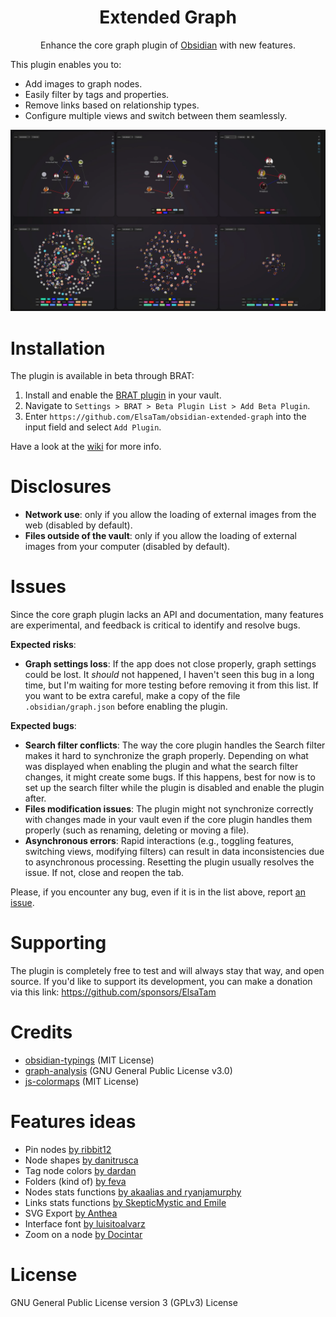 <h1 align="center">Extended Graph</h1>

<p align="center">Enhance the core graph plugin of <a href="https://obsidian.md/">Obsidian</a> with new features.</p>

This plugin enables you to:
- Add images to graph nodes.
- Easily filter by tags and properties.
- Remove links based on relationship types.
- Configure multiple views and switch between them seamlessly.

![](doc/images/overview.webp)

# Installation

The plugin is available in beta through BRAT:
1. Install and enable the [BRAT plugin](https://github.com/TfTHacker/obsidian42-brat) in your vault.
2. Navigate to `Settings > BRAT > Beta Plugin List > Add Beta Plugin`.
3. Enter `https://github.com/ElsaTam/obsidian-extended-graph` into the input field and select `Add Plugin`.

Have a look at the [wiki](https://github.com/ElsaTam/obsidian-extended-graph/wiki) for more info.

# Disclosures

- **Network use**: only if you allow the loading of external images from the web (disabled by default).
- **Files outside of the vault**: only if you allow the loading of external images from your computer (disabled by default).

# Issues

Since the core graph plugin lacks an API and documentation, many features are experimental, and feedback is critical to identify and resolve bugs.

**Expected risks**:
- **Graph settings loss**: If the app does not close properly, graph settings could be lost. It *should* not happened, I haven't seen this bug in a long time, but I'm waiting for more testing before removing it from this list. If you want to be extra careful, make a copy of the file `.obsidian/graph.json` before enabling the plugin.

**Expected bugs**:
- **Search filter conflicts**: The way the core plugin handles the Search filter makes it hard to synchronize the graph properly. Depending on what was displayed when enabling the plugin and what the search filter changes, it might create some bugs. If this happens, best for now is to set up the search filter while the plugin is disabled and enable the plugin after.
- **Files modification issues**: The plugin might not synchronize correctly with changes made in your vault even if the core plugin handles them properly (such as renaming, deleting or moving a file).
- **Asynchronous errors**: Rapid interactions (e.g., toggling features, switching views, modifying filters) can result in data inconsistencies due to asynchronous processing. Resetting the plugin usually resolves the issue. If not, close and reopen the tab.

Please, if you encounter any bug, even if it is in the list above, report [an issue](https://github.com/ElsaTam/obsidian-extended-graph/issues).

# Supporting

The plugin is completely free to test and will always stay that way, and open source. If you'd like to support its development, you can make a donation via this link: https://github.com/sponsors/ElsaTam

# Credits

- [obsidian-typings](https://github.com/Fevol/obsidian-typings) (MIT License)
- [graph-analysis](https://github.com/SkepticMystic/graph-analysis) (GNU General Public License v3.0)
- [js-colormaps](https://github.com/timothygebhard/js-colormaps) (MIT License)

# Features ideas

- Pin nodes [by ribbit12](https://forum.obsidian.md/t/save-node-positions-in-graph-view-edit-and-preview-toggle/1423/89)
- Node shapes [by danitrusca](https://forum.obsidian.md/t/option-to-change-the-shape-of-graph-nodes/13692)
- Tag node colors [by dardan](https://forum.obsidian.md/t/provide-tags-as-graph-css-classes-attributes-to-allow-coloring-of-graph-nodes/6300/17)
- Folders (kind of) [by feva](https://forum.obsidian.md/t/show-folders-as-areas-in-the-graph/8208)
- Nodes stats functions [by akaalias and ryanjamurphy](https://forum.obsidian.md/t/graph-view-allow-to-configure-how-node-size-is-calculated/4247)
- Links stats functions [by SkepticMystic and Emile](https://github.com/SkepticMystic/graph-analysis)
- SVG Export [by Anthea](https://forum.obsidian.md/t/export-of-graph-view-to-svg/25406)
- Interface font [by luisitoalvarz](https://forum.obsidian.md/t/graph-view-should-follow-global-interface-font/47913)
- Zoom on a node [by Docintar](https://forum.obsidian.md/t/find-a-note-in-the-graph/94336)

# License

GNU General Public License version 3 (GPLv3) License

